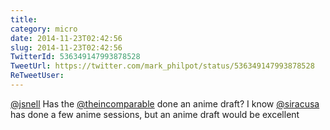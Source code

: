 ```yaml
---
title: 
category: micro
date: 2014-11-23T02:42:56
slug: 2014-11-23T02:42:56
TwitterId: 536349147993878528
TweetUrl: https://twitter.com/mark_philpot/status/536349147993878528
ReTweetUser: 
---
```


[@jsnell](https://twitter.com/jsnell) Has the [@theincomparable](https://twitter.com/theincomparable) done an anime draft? I know [@siracusa](https://twitter.com/siracusa) has done a few anime sessions, but an anime draft would be excellent